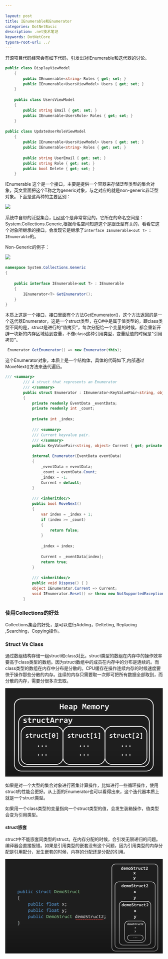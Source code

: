 ```yaml
---

layout: post
title: IEnumerable和Enumerator
categories: DotNetBasic
description: .net技术笔记
keywords: DotNetCore
typora-root-url: ../
---
```

开源项目代码经常会有如下代码，引发出对IEnumerable和迭代器的讨论。

````c#
public class DisplayViewModel
    {
        public IEnumerable<string> Roles { get; set; }
        public IEnumerable<UsersViewModel> Users { get; set; }
    }

    public class UsersViewModel
    {
        public string Email { get; set; }
        public IEnumerable<UsersRole> Roles { get; set; }
    }

public class UpdateUserRoleViewModel
    {
        public IEnumerable<UsersViewModel> Users { get; set; }
        public IEnumerable<string> Roles { get; set; }

        public string UserEmail { get; set; }
        public string Role { get; set; }
        public bool Delete { get; set; }
    }
````

IEnumerable<T> 这个是一个接口，主要是提供一个容器来存储泛型类型的集合对象，英文里面把这个T称之为generic对象，与之对应的就是non-generic非泛型对象。下面是这两种的主要区别：

<img src="https://cs-cn.top/images/posts/Collections14511.png"/>

系统中自带的泛型集合，[List<T>](https://source.dot.net/#System.Private.CoreLib/List.cs,cf7f4095e4de7646)这个是非常常见的，它所在的命名空间是：System.Collections.Generic,根据命名空间知道这个是跟泛型有关的，看看它这个对象所继承的接口。会发现它是继承了`interface IEnumerable<out T> : IEnumerable`的。



Non-Generic的例子：

<img src="https://cs-cn.top/images/posts/Non-Generic_Collection6953.png"/>

````c#
namespace System.Collections.Generic
{
    
    public interface IEnumerable<out T> : IEnumerable
    {
        IEnumerator<T> GetEnumerator();
    }
}
````

本质上这是一个接口，接口里面有个方法GetEnumerator()，这个方法返回的是一个迭代器Enumerator，这是一个struct类型，在C#中是属于值类型的，跟class类型不同的是，struct是进行的“值拷贝”，每次分配给一个变量的时候，都会重新开辟一块新的内存区域给到变量，不像class这种引用类型，变量赋值的时候是“引用拷贝”。

```c#
 Enumerator GetEnumerator() => new Enumerator(this);
```

这个Enumerator对象，本质上是一个结构体，具体的代码如下,内部通过MoveNext()方法来迭代遍历。

```c#
/// <summary>
        /// A struct that represents an Enumerator
        /// </summary>
        public struct Enumerator : IEnumerator<KeyValuePair<string, object>>
        {
            private readonly EventData _eventData;
            private readonly int _count;
 
            private int _index;
 
            /// <summary>
            /// Current keyvalue pair.
            /// </summary>
            public KeyValuePair<string, object> Current { get; private set; }
 
            internal Enumerator(EventData eventData)
            {
                _eventData = eventData;
                _count = eventData.Count;
                _index = -1;
                Current = default;
            }
 
            /// <inheritdoc/>
            public bool MoveNext()
            {
                var index = _index + 1;
                if (index >= _count)
                {
                    return false;
                }
 
                _index = index;
 
                Current = _eventData[index];
                return true;
            }
 
            /// <inheritdoc/>
            public void Dispose() { }
            object IEnumerator.Current => Current;
            void IEnumerator.Reset() => throw new NotSupportedException();
        }
```

### 使用Collections的好处

Collections集合的好处，是可以进行Adding，Delteting, Replacing ,Searching，Copying操作。

### Struct Vs Class

通过数组结构存储一组struct和class对比，struct类型的数组在内存中的操作效率要高于class类型的数组。因为struct数组中的成员在内存中的分布是连续的。而class类型的数组在内存中分布是分散的。CPU缓存在操作连续内存的时候速度要快于操作那些分散的内存。连续的内存只需要取一次即可把所有数据全部取到，而分散的内存，需要分很多次去取。

![structArray_112.png](/images/posts/structArray_112.png)



如果是对一个大型的集合对象进行密集计算操作，比如进行一些循环操作，使用struct的性能会更好。从上面的Enumerator也可以看得出来，这个迭代器本质上就是一个struct类型。

如果用一个class类型的变量指向一个struct类型的值，会发生装箱操作，值类型会变为引用类型。

#### struct嵌套

struct中不能嵌套同类型的struct。在内存分配的时候，会引发无限递归的问题。编译器会直接报错。如果是引用类型的嵌套没有这个问题，因为引用类型的内存分配是引用配分，发生嵌套的时候，内存的分配还是分配的引用。

![struct_4873.png](/images/posts/struct_4873.png)

